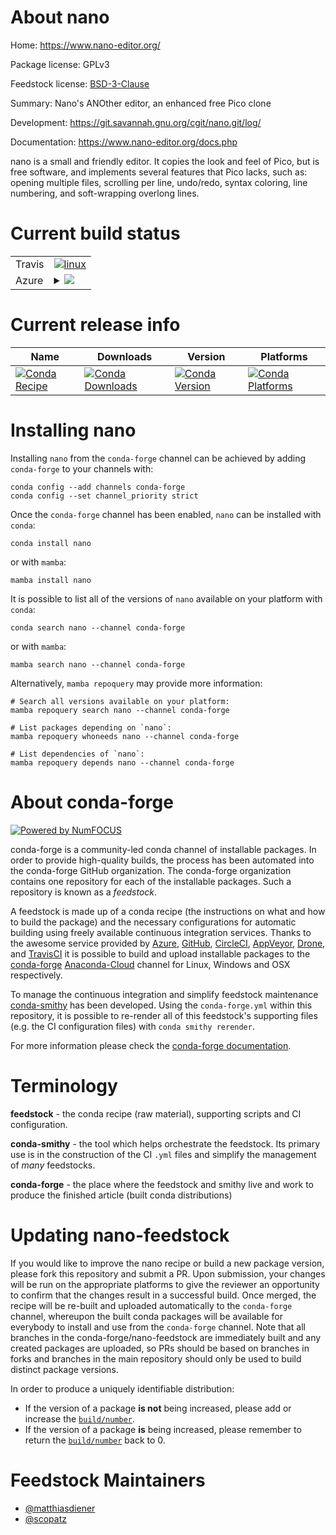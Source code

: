 About nano
==========

Home: https://www.nano-editor.org/

Package license: GPLv3

Feedstock license: [BSD-3-Clause](https://github.com/conda-forge/nano-feedstock/blob/main/LICENSE.txt)

Summary: Nano's ANOther editor, an enhanced free Pico clone

Development: https://git.savannah.gnu.org/cgit/nano.git/log/

Documentation: https://www.nano-editor.org/docs.php

nano  is  a small and friendly editor.  It copies the look and feel of Pico, but is free software, and
implements several features that Pico lacks, such as: opening multiple files, scrolling per line,
undo/redo,  syntax coloring, line numbering, and soft-wrapping overlong lines.


Current build status
====================


<table><tr>
    <td>Travis</td>
    <td>
      <a href="https://app.travis-ci.com/conda-forge/nano-feedstock">
        <img alt="linux" src="https://img.shields.io/travis/com/conda-forge/nano-feedstock/main.svg?label=Linux">
      </a>
    </td>
  </tr>
    
  <tr>
    <td>Azure</td>
    <td>
      <details>
        <summary>
          <a href="https://dev.azure.com/conda-forge/feedstock-builds/_build/latest?definitionId=16&branchName=main">
            <img src="https://dev.azure.com/conda-forge/feedstock-builds/_apis/build/status/nano-feedstock?branchName=main">
          </a>
        </summary>
        <table>
          <thead><tr><th>Variant</th><th>Status</th></tr></thead>
          <tbody><tr>
              <td>linux_64</td>
              <td>
                <a href="https://dev.azure.com/conda-forge/feedstock-builds/_build/latest?definitionId=16&branchName=main">
                  <img src="https://dev.azure.com/conda-forge/feedstock-builds/_apis/build/status/nano-feedstock?branchName=main&jobName=linux&configuration=linux_64_" alt="variant">
                </a>
              </td>
            </tr><tr>
              <td>linux_aarch64</td>
              <td>
                <a href="https://dev.azure.com/conda-forge/feedstock-builds/_build/latest?definitionId=16&branchName=main">
                  <img src="https://dev.azure.com/conda-forge/feedstock-builds/_apis/build/status/nano-feedstock?branchName=main&jobName=linux&configuration=linux_aarch64_" alt="variant">
                </a>
              </td>
            </tr><tr>
              <td>linux_ppc64le</td>
              <td>
                <a href="https://dev.azure.com/conda-forge/feedstock-builds/_build/latest?definitionId=16&branchName=main">
                  <img src="https://dev.azure.com/conda-forge/feedstock-builds/_apis/build/status/nano-feedstock?branchName=main&jobName=linux&configuration=linux_ppc64le_" alt="variant">
                </a>
              </td>
            </tr><tr>
              <td>osx_64</td>
              <td>
                <a href="https://dev.azure.com/conda-forge/feedstock-builds/_build/latest?definitionId=16&branchName=main">
                  <img src="https://dev.azure.com/conda-forge/feedstock-builds/_apis/build/status/nano-feedstock?branchName=main&jobName=osx&configuration=osx_64_" alt="variant">
                </a>
              </td>
            </tr>
          </tbody>
        </table>
      </details>
    </td>
  </tr>
</table>

Current release info
====================

| Name | Downloads | Version | Platforms |
| --- | --- | --- | --- |
| [![Conda Recipe](https://img.shields.io/badge/recipe-nano-green.svg)](https://anaconda.org/conda-forge/nano) | [![Conda Downloads](https://img.shields.io/conda/dn/conda-forge/nano.svg)](https://anaconda.org/conda-forge/nano) | [![Conda Version](https://img.shields.io/conda/vn/conda-forge/nano.svg)](https://anaconda.org/conda-forge/nano) | [![Conda Platforms](https://img.shields.io/conda/pn/conda-forge/nano.svg)](https://anaconda.org/conda-forge/nano) |

Installing nano
===============

Installing `nano` from the `conda-forge` channel can be achieved by adding `conda-forge` to your channels with:

```
conda config --add channels conda-forge
conda config --set channel_priority strict
```

Once the `conda-forge` channel has been enabled, `nano` can be installed with `conda`:

```
conda install nano
```

or with `mamba`:

```
mamba install nano
```

It is possible to list all of the versions of `nano` available on your platform with `conda`:

```
conda search nano --channel conda-forge
```

or with `mamba`:

```
mamba search nano --channel conda-forge
```

Alternatively, `mamba repoquery` may provide more information:

```
# Search all versions available on your platform:
mamba repoquery search nano --channel conda-forge

# List packages depending on `nano`:
mamba repoquery whoneeds nano --channel conda-forge

# List dependencies of `nano`:
mamba repoquery depends nano --channel conda-forge
```


About conda-forge
=================

[![Powered by
NumFOCUS](https://img.shields.io/badge/powered%20by-NumFOCUS-orange.svg?style=flat&colorA=E1523D&colorB=007D8A)](https://numfocus.org)

conda-forge is a community-led conda channel of installable packages.
In order to provide high-quality builds, the process has been automated into the
conda-forge GitHub organization. The conda-forge organization contains one repository
for each of the installable packages. Such a repository is known as a *feedstock*.

A feedstock is made up of a conda recipe (the instructions on what and how to build
the package) and the necessary configurations for automatic building using freely
available continuous integration services. Thanks to the awesome service provided by
[Azure](https://azure.microsoft.com/en-us/services/devops/), [GitHub](https://github.com/),
[CircleCI](https://circleci.com/), [AppVeyor](https://www.appveyor.com/),
[Drone](https://cloud.drone.io/welcome), and [TravisCI](https://travis-ci.com/)
it is possible to build and upload installable packages to the
[conda-forge](https://anaconda.org/conda-forge) [Anaconda-Cloud](https://anaconda.org/)
channel for Linux, Windows and OSX respectively.

To manage the continuous integration and simplify feedstock maintenance
[conda-smithy](https://github.com/conda-forge/conda-smithy) has been developed.
Using the ``conda-forge.yml`` within this repository, it is possible to re-render all of
this feedstock's supporting files (e.g. the CI configuration files) with ``conda smithy rerender``.

For more information please check the [conda-forge documentation](https://conda-forge.org/docs/).

Terminology
===========

**feedstock** - the conda recipe (raw material), supporting scripts and CI configuration.

**conda-smithy** - the tool which helps orchestrate the feedstock.
                   Its primary use is in the construction of the CI ``.yml`` files
                   and simplify the management of *many* feedstocks.

**conda-forge** - the place where the feedstock and smithy live and work to
                  produce the finished article (built conda distributions)


Updating nano-feedstock
=======================

If you would like to improve the nano recipe or build a new
package version, please fork this repository and submit a PR. Upon submission,
your changes will be run on the appropriate platforms to give the reviewer an
opportunity to confirm that the changes result in a successful build. Once
merged, the recipe will be re-built and uploaded automatically to the
`conda-forge` channel, whereupon the built conda packages will be available for
everybody to install and use from the `conda-forge` channel.
Note that all branches in the conda-forge/nano-feedstock are
immediately built and any created packages are uploaded, so PRs should be based
on branches in forks and branches in the main repository should only be used to
build distinct package versions.

In order to produce a uniquely identifiable distribution:
 * If the version of a package **is not** being increased, please add or increase
   the [``build/number``](https://docs.conda.io/projects/conda-build/en/latest/resources/define-metadata.html#build-number-and-string).
 * If the version of a package **is** being increased, please remember to return
   the [``build/number``](https://docs.conda.io/projects/conda-build/en/latest/resources/define-metadata.html#build-number-and-string)
   back to 0.

Feedstock Maintainers
=====================

* [@matthiasdiener](https://github.com/matthiasdiener/)
* [@scopatz](https://github.com/scopatz/)

